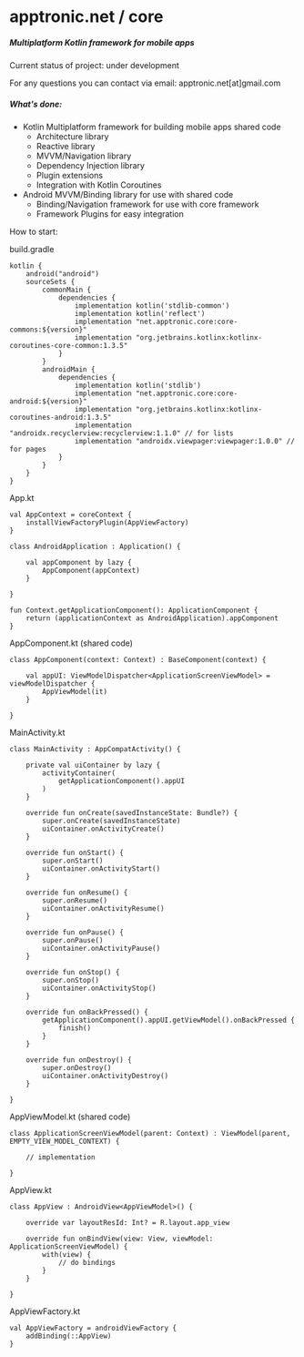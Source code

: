 # apptronic.net / core
##### Multiplatform Kotlin framework for mobile apps

Current status of project: under development

For any questions you can contact via email: apptronic.net[at]gmail.com

##### What's done:
 * Kotlin Multiplatform framework for building mobile apps shared code
   - Architecture library
   - Reactive library
   - MVVM/Navigation library
   - Dependency Injection library
   - Plugin extensions
   - Integration with Kotlin Coroutines
 * Android MVVM/Binding library for use with shared code
   - Binding/Navigation framework for use with core framework
   - Framework Plugins for easy integration
   
How to start:

build.gradle

    kotlin {
        android("android")
        sourceSets {
            commonMain {
                dependencies {
                    implementation kotlin('stdlib-common')
                    implementation kotlin('reflect')
                    implementation "net.apptronic.core:core-commons:${version}"
                    implementation "org.jetbrains.kotlinx:kotlinx-coroutines-core-common:1.3.5"
                }
            }
            androidMain {
                dependencies {
                    implementation kotlin('stdlib')
                    implementation "net.apptronic.core:core-android:${version}"
                    implementation "org.jetbrains.kotlinx:kotlinx-coroutines-android:1.3.5"
                    implementation "androidx.recyclerview:recyclerview:1.1.0" // for lists
                    implementation "androidx.viewpager:viewpager:1.0.0" // for pages
                }
            }
        }
    }

App.kt

    val AppContext = coreContext {
        installViewFactoryPlugin(AppViewFactory)
    }
    
    class AndroidApplication : Application() {
    
        val appComponent by lazy {
            AppComponent(appContext)
        }
    
    }
    
    fun Context.getApplicationComponent(): ApplicationComponent {
        return (applicationContext as AndroidApplication).appComponent
    }

AppComponent.kt (shared code)

    class AppComponent(context: Context) : BaseComponent(context) {
    
        val appUI: ViewModelDispatcher<ApplicationScreenViewModel> = viewModelDispatcher {
            AppViewModel(it)
        }
                
    }

MainActivity.kt

    class MainActivity : AppCompatActivity() {
    
        private val uiContainer by lazy {
            activityContainer(
                getApplicationComponent().appUI
            )
        }
    
        override fun onCreate(savedInstanceState: Bundle?) {
            super.onCreate(savedInstanceState)
            uiContainer.onActivityCreate()
        }
    
        override fun onStart() {
            super.onStart()
            uiContainer.onActivityStart()
        }
    
        override fun onResume() {
            super.onResume()
            uiContainer.onActivityResume()
        }
    
        override fun onPause() {
            super.onPause()
            uiContainer.onActivityPause()
        }
    
        override fun onStop() {
            super.onStop()
            uiContainer.onActivityStop()
        }
    
        override fun onBackPressed() {
            getApplicationComponent().appUI.getViewModel().onBackPressed {
                finish()
            }
        }
    
        override fun onDestroy() {
            super.onDestroy()
            uiContainer.onActivityDestroy()
        }
    
    }

AppViewModel.kt (shared code)

    class ApplicationScreenViewModel(parent: Context) : ViewModel(parent, EMPTY_VIEW_MODEL_CONTEXT) {
    
        // implementation
    
    }

AppView.kt

    class AppView : AndroidView<AppViewModel>() {
    
        override var layoutResId: Int? = R.layout.app_view
    
        override fun onBindView(view: View, viewModel: ApplicationScreenViewModel) {
            with(view) {
                // do bindings
            }
        }
    
    }

AppViewFactory.kt

    val AppViewFactory = androidViewFactory {
        addBinding(::AppView)
    }